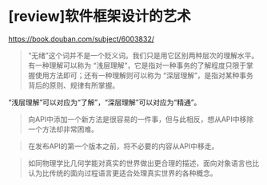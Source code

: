 # [review]软件框架设计的艺术

https://book.douban.com/subject/6003832/

> “无绪”这个词并不是一个贬义词。我们只是用它区别两种层次的理解水平。有一种理解可以称为
> “浅层理解”，它是指对一种事务的了解程度只限于掌握使用方法即可；还有一种理解则可以称为
> “深层理解”，是指对某种事务背后的原则、规律有所掌握。

“浅层理解”可以对应为“了解”，“深层理解”可以对应为“精通”。

> 向API中添加一个新方法是很容易的一件事，但与此相反，想从API中移除一个方法却非常困难。

> 在发布API的第一个版本之前，将不必要的内容从API中移走。

> 如同物理学比几何学能对真实的世界做出更合理的描述，面向对象语言也比认为比传统的面向过程语言更适合处理真实世界的各种概念。
